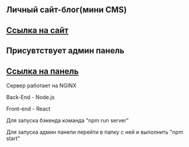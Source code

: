 <h2>Личный сайт-блог(мини CMS)</h2>
<h2><a href="https://xcxlow.xyz">Ссылка на сайт</a></h2>

<h2>Присувтствует админ панель</h2>
<h2><a href="https://admin.xcxlow.xyz">Ссылка на панель</a></h2>

<p>Сервер работает на NGINX</p>
<p>Back-End - Node.js</p>
<p>Front-end - React</p>

<p>Для запуска бэкенда команда "npm run server"</p>
<p>Для запуска админ панели перейти в папку с ней и выполнить "npm start"</p>
